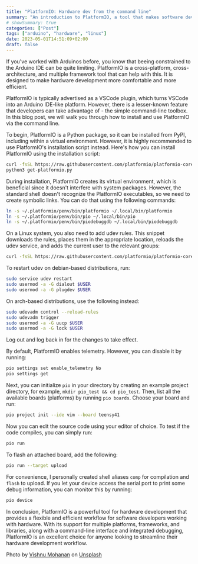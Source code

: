 ```yaml
---
title: "PlatformIO: Hardware dev from the command line"
summary: "An introduction to PlatformIO, a tool that makes software development for microcontrollers easier."
# showSummary: true
categories: ["Post"]
tags: ["arduino", "hardware", "linux"]
date: 2023-05-01T14:51:09+02:00
draft: false
---
```


If you've worked with Arduinos before, you know that beeing constrained to the Arduino IDE can be quite limiting. PlatformIO is a cross-platform, cross-architecture, and multiple framework tool that can help with this. It is designed to make hardware development more comfortable and more efficient.

PlatformIO is typically advertised as a VSCode plugin, which turns VSCode into an Arduino IDE-like platform. However, there is a lesser-known feature that developers can take advantage of - the simple command-line toolbox. In this blog post, we will walk you through how to install and use PlatformIO via the command line.

To begin, PlatformIO is a Python package, so it can be installed from PyPI, including within a virtual environment. However, it is highly recommended to use PlatformIO's installation script instead. Here's how you can install PlatformIO using the installation script:

```sh
curl -fsSL https://raw.githubusercontent.com/platformio/platformio-core-installer/master/get-platformio.py -o get-platformio.py
python3 get-platformio.py
```

During installation, PlatformIO creates its virtual environment, which is beneficial since it doesn't interfere with system packages. However, the standard shell doesn't recognize the PlatformIO executables, so we need to create symbolic links. You can do that using the following commands:

```sh
ln -s ~/.platformio/penv/bin/platformio ~/.local/bin/platformio
ln -s ~/.platformio/penv/bin/pio ~/.local/bin/pio
ln -s ~/.platformio/penv/bin/piodebuggdb ~/.local/bin/piodebuggdb
```

On a Linux system, you also need to add udev rules. This snippet downloads the rules, places them in the appropriate location, reloads the udev service, and adds the current user to the relevant groups:

```sh
curl -fsSL https://raw.githubusercontent.com/platformio/platformio-core/develop/platformio/assets/system/99-platformio-udev.rules | sudo tee /etc/udev/rules.d/99-platformio-udev.rules
```

To restart udev on debian-based distributions, run:

```sh
sudo service udev restart
sudo usermod -a -G dialout $USER
sudo usermod -a -G plugdev $USER
```

On arch-based distributions, use the following instead:

```sh
sudo udevadm control --reload-rules
sudo udevadm trigger
sudo usermod -a -G uucp $USER
sudo usermod -a -G lock $USER
```

Log out and log back in for the changes to take effect.

By default, PlatformIO enables telemetry. However, you can disable it by running:

```sh
pio settings set enable_telemetry No
pio settings get
```

Next, you can initialize `pio` in your directory by creating an example project directory, for example, `mkdir pio_test && cd pio_test`. Then, list all the available boards (platforms) by running `pio boards`. Choose your board and run:

```sh
pio project init --ide vim --board teensy41
```

Now you can edit the source code using your editor of choice. To test if the code compiles, you can simply run:

```sh
pio run
```

To flash an attached board, add the following:

```sh
pio run --target upload
```

For convenience, I personally created shell aliases `comp` for compilation and `flash` to upload. If you let your device access the serial port to print some debug information, you can monitor this by running:

```sh
pio device
```

In conclusion, PlatformIO is a powerful tool for hardware development that provides a flexible and efficient workflow for software developers working with hardware. With its support for multiple platforms, frameworks, and libraries, along with a command-line interface and integrated debugging, PlatformIO is an excellent choice for anyone looking to streamline their hardware development workflow.

Photo by <a href="https://unsplash.com/@vishnumaiea?utm_source=unsplash&utm_medium=referral&utm_content=creditCopyText">Vishnu Mohanan</a> on <a href="https://unsplash.com/photos/pfR18JNEMv8?utm_source=unsplash&utm_medium=referral&utm_content=creditCopyText">Unsplash</a>
